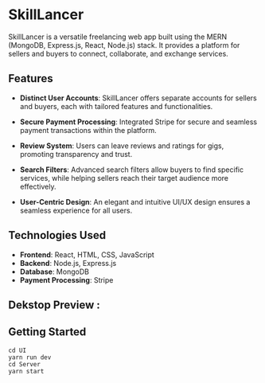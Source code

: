 # SkillLancer
SkillLancer is a versatile freelancing web app built using the MERN (MongoDB, Express.js, React, Node.js) stack. It provides a platform for sellers and buyers to connect, collaborate, and exchange services.
## Features

- **Distinct User Accounts**: SkillLancer offers separate accounts for sellers and buyers, each with tailored features and functionalities.

- **Secure Payment Processing**: Integrated Stripe for secure and seamless payment transactions within the platform.

- **Review System**: Users can leave reviews and ratings for gigs, promoting transparency and trust.

- **Search Filters**: Advanced search filters allow buyers to find specific services, while helping sellers reach their target audience more effectively.

- **User-Centric Design**: An elegant and intuitive UI/UX design ensures a seamless experience for all users.

## Technologies Used

- **Frontend**: React, HTML, CSS, JavaScript
- **Backend**: Node.js, Express.js
- **Database**: MongoDB
- **Payment Processing**: Stripe

## Dekstop Preview : 


## Getting Started
```shell
cd UI
yarn run dev
cd Server
yarn start

